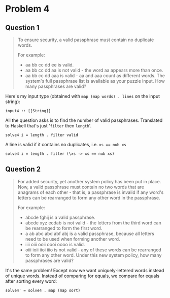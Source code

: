 # Problem 4

## Question 1

> To ensure security, a valid passphrase must contain no duplicate words.
> 
> For example:
> 
> - aa bb cc dd ee is valid.
> - aa bb cc dd aa is not valid - the word aa appears more than once.
> - aa bb cc dd aaa is valid - aa and aaa count as different words.
> The system's full passphrase list is available as your puzzle input. How many passphrases are valid?

Here's my input type (obtained with `map (map words) . lines` on the input string):

    input4 :: [[String]]

All the question asks is to find the number of valid passphrases. Translated to Haskell that's just '`filter` then `length`'.

    solve4 i = length . filter valid

A line is valid if it contains no duplicates, i.e. `xs == nub xs`

    solve4 i = length . filter (\xs -> xs == nub xs)

## Question 2

> For added security, yet another system policy has been put in place. Now, a valid passphrase must contain no two words that are anagrams of each other - that is, a passphrase is invalid if any word's letters can be rearranged to form any other word in the passphrase.
> 
> For example:
> 
> - abcde fghij is a valid passphrase.
> - abcde xyz ecdab is not valid - the letters from the third word can be rearranged to form the first word.
> - a ab abc abd abf abj is a valid passphrase, because all letters need to be used when forming another word.
> - iiii oiii ooii oooi oooo is valid.
> - oiii ioii iioi iiio is not valid - any of these words can be rearranged to form any other word.
> Under this new system policy, how many passphrases are valid?

It's the same problem! Except now we want uniquely-lettered words instead of unique words. Instead of comparing for equals, we compare for equals after sorting every word:

    solve4' = solve4 . map (map sort)